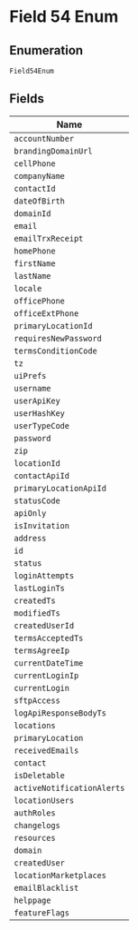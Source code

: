 
# Field 54 Enum

## Enumeration

`Field54Enum`

## Fields

| Name |
|  --- |
| `accountNumber` |
| `brandingDomainUrl` |
| `cellPhone` |
| `companyName` |
| `contactId` |
| `dateOfBirth` |
| `domainId` |
| `email` |
| `emailTrxReceipt` |
| `homePhone` |
| `firstName` |
| `lastName` |
| `locale` |
| `officePhone` |
| `officeExtPhone` |
| `primaryLocationId` |
| `requiresNewPassword` |
| `termsConditionCode` |
| `tz` |
| `uiPrefs` |
| `username` |
| `userApiKey` |
| `userHashKey` |
| `userTypeCode` |
| `password` |
| `zip` |
| `locationId` |
| `contactApiId` |
| `primaryLocationApiId` |
| `statusCode` |
| `apiOnly` |
| `isInvitation` |
| `address` |
| `id` |
| `status` |
| `loginAttempts` |
| `lastLoginTs` |
| `createdTs` |
| `modifiedTs` |
| `createdUserId` |
| `termsAcceptedTs` |
| `termsAgreeIp` |
| `currentDateTime` |
| `currentLoginIp` |
| `currentLogin` |
| `sftpAccess` |
| `logApiResponseBodyTs` |
| `locations` |
| `primaryLocation` |
| `receivedEmails` |
| `contact` |
| `isDeletable` |
| `activeNotificationAlerts` |
| `locationUsers` |
| `authRoles` |
| `changelogs` |
| `resources` |
| `domain` |
| `createdUser` |
| `locationMarketplaces` |
| `emailBlacklist` |
| `helppage` |
| `featureFlags` |


